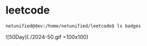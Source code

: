 # leetcode

```console
netunified@dev:/home/netunified/leetcode$ ls badges

```

![50Day](./2024-50.gif =100x100)
